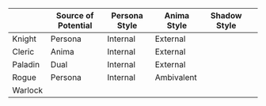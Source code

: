 
|         | Source of Potential | Persona Style | Anima Style | Shadow Style |     |
| ------- | ------------------- | ------------- | ----------- | ------------ | --- |
| Knight  | Persona             | Internal      | External    |              |     |
| Cleric  | Anima               | Internal      | External    |              |     |
| Paladin | Dual                | Internal      | External    |              |     |
| Rogue   | Persona             | Internal      | Ambivalent  |              |     |
| Warlock |                     |               |             |              |     |
